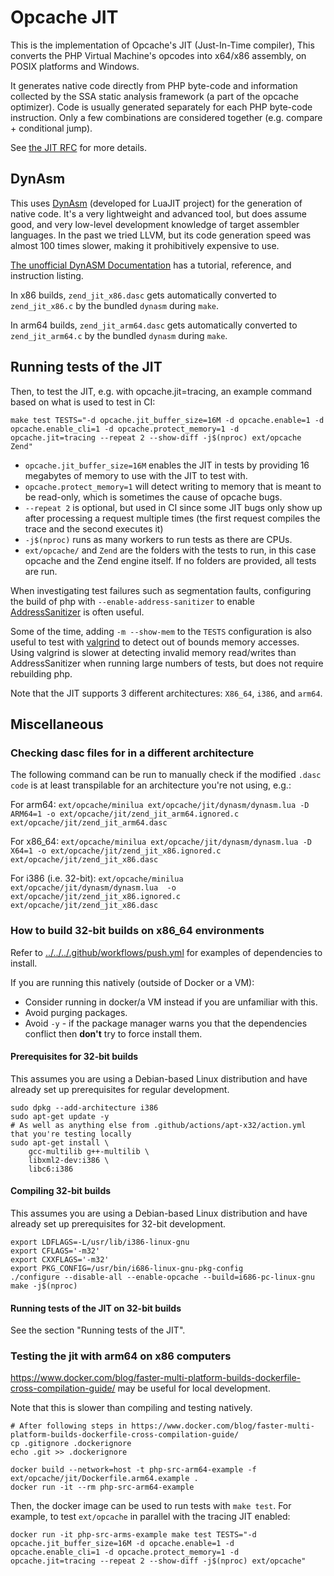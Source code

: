 Opcache JIT
===========

This is the implementation of Opcache's JIT (Just-In-Time compiler),
This converts the PHP Virtual Machine's opcodes into x64/x86 assembly,
on POSIX platforms and Windows.

It generates native code directly from PHP byte-code and information collected
by the SSA static analysis framework (a part of the opcache optimizer).
Code is usually generated separately for each PHP byte-code instruction. Only
a few combinations are considered together (e.g. compare + conditional jump).

See [the JIT RFC](https://wiki.php.net/rfc/jit) for more details.

DynAsm
------

This uses [DynAsm](https://luajit.org/dynasm.html) (developed for LuaJIT project)
for the generation of native code.  It's a very lightweight and advanced tool,
but does assume good, and very low-level development knowledge of target
assembler languages. In the past we tried LLVM, but its code generation speed
was almost 100 times slower, making it prohibitively expensive to use.

[The unofficial DynASM Documentation](https://corsix.github.io/dynasm-doc/tutorial.html)
has a tutorial, reference, and instruction listing.

In x86 builds, `zend_jit_x86.dasc` gets automatically converted to `zend_jit_x86.c` by the bundled
`dynasm` during `make`.

In arm64 builds, `zend_jit_arm64.dasc` gets automatically converted to `zend_jit_arm64.c` by the bundled
`dynasm` during `make`.

Running tests of the JIT
------------------------

Then, to test the JIT, e.g. with opcache.jit=tracing, an example command
based on what is used to test in CI:

```
make test TESTS="-d opcache.jit_buffer_size=16M -d opcache.enable=1 -d opcache.enable_cli=1 -d opcache.protect_memory=1 -d opcache.jit=tracing --repeat 2 --show-diff -j$(nproc) ext/opcache Zend"
```

- `opcache.jit_buffer_size=16M` enables the JIT in tests by providing 16 megabytes of
  memory to use with the JIT to test with.
- `opcache.protect_memory=1` will detect writing to memory that is meant to be
  read-only, which is sometimes the cause of opcache bugs.
- `--repeat 2` is optional, but used in CI since some JIT bugs only show up after processing a
  request multiple times (the first request compiles the trace and the second executes it)
- `-j$(nproc)` runs as many workers to run tests as there are CPUs.
- `ext/opcache/` and `Zend` are the folders with the tests to run, in this case opcache
  and the Zend engine itself.  If no folders are provided, all tests are run.

When investigating test failures such as segmentation faults,
configuring the build of php with `--enable-address-sanitizer` to enable
[AddressSanitizer](https://github.com/google/sanitizers/wiki/AddressSanitizer) is often useful.

Some of the time, adding `-m --show-mem` to the `TESTS` configuration is also useful to test with [valgrind](https://valgrind.org/) to detect out of bounds memory accesses.
Using valgrind is slower at detecting invalid memory read/writes than AddressSanitizer when running large numbers of tests, but does not require rebuilding php.

Note that the JIT supports 3 different architectures: `X86_64`, `i386`, and `arm64`.

Miscellaneous
-------------

### Checking dasc files for in a different architecture

The following command can be run to manually check if the modified `.dasc code` is at least transpilable
for an architecture you're not using, e.g.:

For arm64: `ext/opcache/minilua ext/opcache/jit/dynasm/dynasm.lua -D ARM64=1 -o ext/opcache/jit/zend_jit_arm64.ignored.c ext/opcache/jit/zend_jit_arm64.dasc`

For x86_64: `ext/opcache/minilua ext/opcache/jit/dynasm/dynasm.lua -D X64=1 -o ext/opcache/jit/zend_jit_x86.ignored.c ext/opcache/jit/zend_jit_x86.dasc`

For i386 (i.e. 32-bit): `ext/opcache/minilua ext/opcache/jit/dynasm/dynasm.lua  -o ext/opcache/jit/zend_jit_x86.ignored.c ext/opcache/jit/zend_jit_x86.dasc`

### How to build 32-bit builds on x86_64 environments

Refer to [../../../.github/workflows/push.yml](../../../.github/workflows/push.yml) for examples of
dependencies to install.

If you are running this natively (outside of Docker or a VM):

- Consider running in docker/a VM instead if you are unfamiliar with this.
- Avoid purging packages.
- Avoid `-y` - if the package manager warns you that the dependencies conflict
  then **don't** try to force install them.

#### Prerequisites for 32-bit builds

This assumes you are using a Debian-based Linux distribution and have already
set up prerequisites for regular development.

```
sudo dpkg --add-architecture i386
sudo apt-get update -y
# As well as anything else from .github/actions/apt-x32/action.yml that you're testing locally
sudo apt-get install \
    gcc-multilib g++-multilib \
    libxml2-dev:i386 \
    libc6:i386
```

#### Compiling 32-bit builds

This assumes you are using a Debian-based Linux distribution and have already
set up prerequisites for 32-bit development.

```
export LDFLAGS=-L/usr/lib/i386-linux-gnu
export CFLAGS='-m32'
export CXXFLAGS='-m32'
export PKG_CONFIG=/usr/bin/i686-linux-gnu-pkg-config
./configure --disable-all --enable-opcache --build=i686-pc-linux-gnu
make -j$(nproc)
```

#### Running tests of the JIT on 32-bit builds

See the section "Running tests of the JIT".

### Testing the jit with arm64 on x86 computers

https://www.docker.com/blog/faster-multi-platform-builds-dockerfile-cross-compilation-guide/
may be useful for local development.

Note that this is slower than compiling and testing natively.

```
# After following steps in https://www.docker.com/blog/faster-multi-platform-builds-dockerfile-cross-compilation-guide/
cp .gitignore .dockerignore
echo .git >> .dockerignore

docker build --network=host -t php-src-arm64-example -f ext/opcache/jit/Dockerfile.arm64.example .
docker run -it --rm php-src-arm64-example
```

Then, the docker image can be used to run tests with `make test`.
For example, to test `ext/opcache` in parallel with the tracing JIT enabled:

```
docker run -it php-src-arms-example make test TESTS="-d opcache.jit_buffer_size=16M -d opcache.enable=1 -d opcache.enable_cli=1 -d opcache.protect_memory=1 -d opcache.jit=tracing --repeat 2 --show-diff -j$(nproc) ext/opcache"
```
